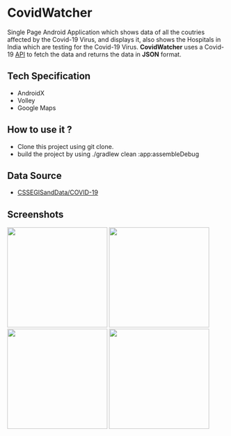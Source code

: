 # CovidWatcher
Single Page Android Application which shows data of all the coutries affected by the Covid-19 Virus, and displays it, also shows the Hospitals in India which are testing for the Covid-19 Virus.
**CovidWatcher** uses a Covid-19 [API](https://documenter.getpostman.com/view/10808728/SzS8rjbc?version=latest) to fetch the data and returns the data in **JSON** format.

## Tech Specification
- AndroidX
- Volley
- Google Maps

## How to use it ?
- Clone this project using git clone.
- build the project by using ./gradlew clean :app:assembleDebug

## Data Source
- [CSSEGISandData/COVID-19](https://github.com/CSSEGISandData/COVID-19)

## Screenshots

<img src="https://user-images.githubusercontent.com/39442103/92211733-84ebfd80-eeae-11ea-88e6-5a3477fd4d56.jpg" width=230> <img src="https://user-images.githubusercontent.com/39442103/92212261-59b5de00-eeaf-11ea-9cff-6ddb74ad6cab.jpg" width=230> <img src="https://user-images.githubusercontent.com/39442103/92212480-a39ec400-eeaf-11ea-8d8a-e87dbbc33c3b.jpg" width=230> <img src="https://user-images.githubusercontent.com/39442103/92212567-ca5cfa80-eeaf-11ea-96ff-7d0ed950fca8.jpg" width=230>

